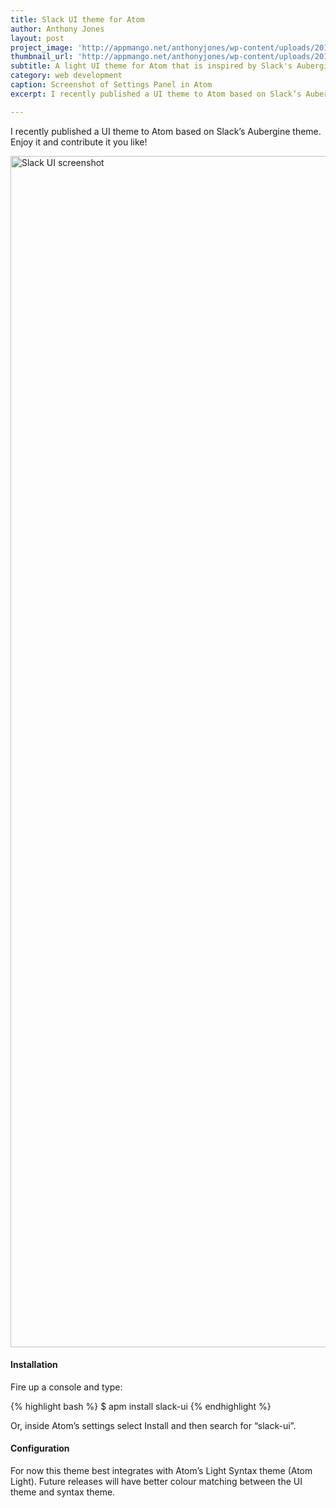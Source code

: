 ```yaml
---
title: Slack UI theme for Atom
author: Anthony Jones
layout: post
project_image: 'http://appmango.net/anthonyjones/wp-content/uploads/2015/10/slack-thumb.jpg'
thumbnail_url: 'http://appmango.net/anthonyjones/wp-content/uploads/2015/10/slack-ui-darken.png'
subtitle: A light UI theme for Atom that is inspired by Slack's Aubergine theme
category: web development
caption: Screenshot of Settings Panel in Atom
excerpt: I recently published a UI theme to Atom based on Slack’s Aubergine theme. Enjoy it and contribute it you like! Inside Atom’s settings select Install and then search for “slack-ui”. Configuration...

---
```


<div class="flow-text" itemprop="articleBody">
<p>I recently published a UI theme to Atom based on Slack’s Aubergine theme. Enjoy it and contribute it you like!</p>
<p><div class="material-placeholder"><img src="http://appmango.net/anthonyjones/wp-content/uploads/2015/10/slack-ui.png" alt="Slack UI screenshot" width="2966" height="1906" class="materialboxed radius-three responsive-img aligncenter size-full wp-image-1501 intialized" srcset="http://appmango.net/anthonyjones/wp-content/uploads/2015/10/slack-ui-300x193.png 300w, http://appmango.net/anthonyjones/wp-content/uploads/2015/10/slack-ui-1024x658.png 1024w, http://appmango.net/anthonyjones/wp-content/uploads/2015/10/slack-ui.png 2966w" sizes="(max-width: 2966px) 100vw, 2966px"></div></p>
<h4 class="light grey-text text-darken-1">Installation</h4>
<p>Fire up a console and type:</p>
<p>{% highlight bash %} $ apm install slack-ui {% endhighlight %}</p>
<p>Or, inside Atom’s settings select Install and then search for “slack-ui”.</p>
<h4 class="light grey-text text-darken-1">Configuration</h4>
<p>For now this theme best integrates with Atom’s Light Syntax theme (Atom Light). Future releases will have better colour matching between the UI theme and syntax theme.</p>
</div>
